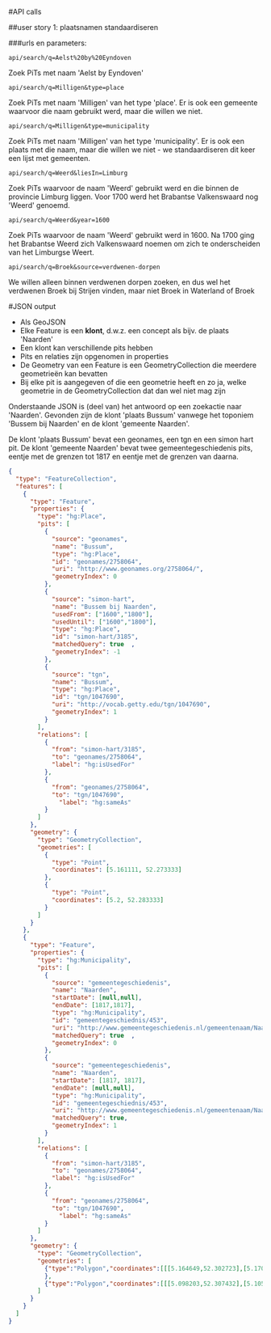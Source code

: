 #API calls

##user story 1: plaatsnamen standaardiseren

###urls en parameters:

`api/search/q=Aelst%20by%20Eyndoven`

Zoek PiTs met naam 'Aelst by Eyndoven'

`api/search/q=Milligen&type=place`

Zoek PiTs met naam 'Milligen' van het type 'place'. Er is ook een gemeente waarvoor die naam gebruikt werd, maar die willen we niet.

`api/search/q=Milligen&type=municipality`

Zoek PiTs met naam 'Milligen' van het type 'municipality'. Er is ook een plaats met die naam, maar die willen we niet - we standaardiseren dit keer een lijst met gemeenten.

`api/search/q=Weerd&liesIn=Limburg`

Zoek PiTs waarvoor de naam 'Weerd' gebruikt werd en die binnen de provincie Limburg liggen. Voor 1700 werd het Brabantse Valkenswaard nog 'Weerd' genoemd.

`api/search/q=Weerd&year=1600`

Zoek PiTs waarvoor de naam 'Weerd' gebruikt werd in 1600. Na 1700 ging het Brabantse Weerd zich Valkenswaard noemen om zich te onderscheiden van het Limburgse Weert.

`api/search/q=Broek&source=verdwenen-dorpen`

We willen alleen binnen verdwenen dorpen zoeken, en dus wel het verdwenen Broek bij Strijen vinden, maar niet Broek in Waterland of Broek 

#JSON output

- Als GeoJSON
- Elke Feature is een __klont__, d.w.z. een concept als bijv. de plaats 'Naarden'
- Een klont kan verschillende pits hebben
- Pits en relaties zijn opgenomen in properties
- De Geometry van een Feature is een GeometryCollection die meerdere geometrieën kan bevatten
- Bij elke pit is aangegeven of die een geometrie heeft en zo ja, welke geometrie in de GeometryCollection dat dan wel niet mag zijn

Onderstaande JSON is (deel van) het antwoord op een zoekactie naar 'Naarden'. Gevonden zijn de klont 'plaats Bussum' vanwege het toponiem 'Bussem bij Naarden' en de klont 'gemeente Naarden'.

De klont 'plaats Bussum' bevat een geonames, een tgn en een simon hart pit. De klont 'gemeente Naarden' bevat twee gemeentegeschiedenis pits, eentje met de grenzen tot 1817 en eentje met de grenzen van daarna.


```json
{
  "type": "FeatureCollection",
  "features": [
    {
      "type": "Feature",
      "properties": {
        "type": "hg:Place",
        "pits": [
          {
            "source": "geonames",
            "name": "Bussum",
            "type": "hg:Place",
            "id": "geonames/2758064",
            "uri": "http://www.geonames.org/2758064/",
            "geometryIndex": 0
          },
          {
            "source": "simon-hart",
            "name": "Bussem bij Naarden",
            "usedFrom": ["1600","1800"],
            "usedUntil": ["1600","1800"],
            "type": "hg:Place",
            "id": "simon-hart/3185",
            "matchedQuery": true  ,
            "geometryIndex": -1
          },
          {
            "source": "tgn",
            "name": "Bussum",
            "type": "hg:Place",
            "id": "tgn/1047690",
            "uri": "http://vocab.getty.edu/tgn/1047690",
            "geometryIndex": 1
          }
        ],
        "relations": [
          {
            "from": "simon-hart/3185",
            "to": "geonames/2758064",
            "label": "hg:isUsedFor"
          },
          {
            "from": "geonames/2758064",
            "to": "tgn/1047690",
              "label": "hg:sameAs"
          }
        ]
      },
      "geometry": {
        "type": "GeometryCollection",
        "geometries": [
          {
            "type": "Point",
            "coordinates": [5.161111, 52.273333]
          },
          {
            "type": "Point",
            "coordinates": [5.2, 52.283333]
          }
        ]
      }
    },
    {
      "type": "Feature",
      "properties": {
        "type": "hg:Municipality",
        "pits": [
          {
            "source": "gemeentegeschiedenis",
            "name": "Naarden",
            "startDate": [null,null],
            "endDate": [1817,1817],
            "type": "hg:Municipality",
            "id": "gemeentegeschiednis/453",
            "uri": "http://www.gemeentegeschiedenis.nl/gemeentenaam/Naarden",
            "matchedQuery": true  ,
            "geometryIndex": 0
          },
          {
            "source": "gemeentegeschiedenis",
            "name": "Naarden",
            "startDate": [1817, 1817],
            "endDate": [null,null],
            "type": "hg:Municipality",
            "id": "gemeentegeschiednis/453",
            "uri": "http://www.gemeentegeschiedenis.nl/gemeentenaam/Naarden",
            "matchedQuery": true,
            "geometryIndex": 1
          }
        ],
        "relations": [
          {
            "from": "simon-hart/3185",
            "to": "geonames/2758064",
            "label": "hg:isUsedFor"
          },
          {
            "from": "geonames/2758064",
            "to": "tgn/1047690",
              "label": "hg:sameAs"
          }
        ]
      },
      "geometry": {
        "type": "GeometryCollection",
        "geometries": [
          {"type":"Polygon","coordinates":[[[5.164649,52.302723],[5.170513,52.302644],[5.207283,52.309896],[5.225614,52.309652],[5.228434,52.300129],[5.213642,52.296334],[5.209966,52.299114],[5.192818,52.298099],[5.187431,52.290001],[5.194482,52.286238],[5.193484,52.279765],[5.187336,52.278406],[5.183096,52.276422],[5.159284,52.274755],[5.158122,52.270148],[5.169415,52.263021],[5.187173,52.266203],[5.18547,52.264079],[5.176964,52.253463],[5.160784,52.25544],[5.149797,52.255958],[5.139676,52.258813],[5.143277,52.269785],[5.141492,52.274815],[5.144695,52.278507],[5.146728,52.281926],[5.141443,52.283623],[5.137375,52.277323],[5.124772,52.277565],[5.106421,52.283185],[5.103339,52.283807],[5.095244,52.28918],[5.097426,52.291612],[5.107803,52.29649],[5.098567,52.296468],[5.094262,52.304726],[5.098203,52.307432],[5.105272,52.302596],[5.120035,52.31009],[5.113407,52.314839],[5.12641,52.323047],[5.134659,52.316953],[5.158921,52.304689],[5.164649,52.302723]]]
          },
          {"type":"Polygon","coordinates":[[[5.098203,52.307432],[5.105272,52.302596],[5.120035,52.31009],[5.113407,52.314839],[5.12641,52.323047],[5.134659,52.316953],[5.158921,52.304689],[5.164649,52.302723],[5.170513,52.302644],[5.207283,52.309896],[5.225614,52.309652],[5.228434,52.300129],[5.213642,52.296334],[5.209966,52.299114],[5.192818,52.298099],[5.187431,52.290001],[5.194482,52.286238],[5.193484,52.279765],[5.187336,52.278406],[5.183096,52.276422],[5.181464,52.280643],[5.176917,52.281624],[5.170036,52.280263],[5.16196,52.283484],[5.158457,52.280871],[5.144695,52.278506],[5.146728,52.281926],[5.141443,52.283623],[5.137375,52.277323],[5.124772,52.277565],[5.106421,52.283185],[5.103339,52.283807],[5.095244,52.28918],[5.097426,52.291612],[5.107803,52.29649],[5.098567,52.296468],[5.094262,52.304726],[5.098203,52.307432]]]}
        ]
      }
    }
  ]
}

```


